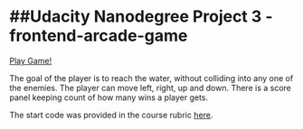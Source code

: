 ##Udacity Nanodegree Project 3 - frontend-arcade-game
===============================
[Play Game!](https://rawgit.com/Mingyismith/Project-3-Frogger/master/index.html)

The goal of the player is to reach the water, without colliding into any one of the enemies. The player can move left, right, up and down.
There is a score panel keeping count of how many wins a player gets.

The start code was provided in the course rubric [here](https://github.com/udacity/frontend-nanodegree-arcade-game).


